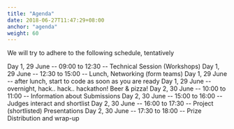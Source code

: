 ```yaml
---
title: "Agenda"
date: 2018-06-27T11:47:29+08:00
anchor: "agenda"
weight: 60
---
```


We will try to adhere to the following schedule, tentatively

Day 1, 29 June -- 09:00 to 12:30 -- Technical Session (Workshops)
Day 1, 29 June -- 12:30 to 15:00 -- Lunch, Networking (form teams)
Day 1, 29 June -- after lunch, start to code as soon as you are ready
Day 1, 29 June -- overnight, hack.. hack.. hackathon! Beer & pizza!
Day 2, 30 June -- 10:00 to 11:00 -- Information about Submissions
Day 2, 30 June -- 15:00 to 16:00 -- Judges interact and shortlist
Day 2, 30 June -- 16:00 to 17:30 -- Project (shortlisted) Presentations
Day 2, 30 June -- 17:30 to 18:00 -- Prize Distribution and wrap-up     
